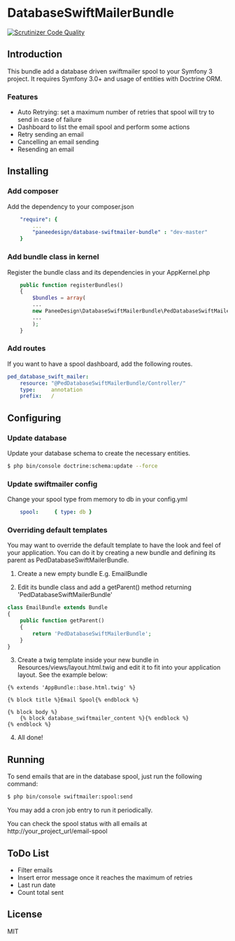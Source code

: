 # DatabaseSwiftMailerBundle

[![Scrutinizer Code Quality](https://scrutinizer-ci.com/g/dextervip/DatabaseSwiftMailerBundle/badges/quality-score.png?b=master)](https://scrutinizer-ci.com/g/dextervip/DatabaseSwiftMailerBundle/?branch=master)

## Introduction

This bundle add a database driven swiftmailer spool to your Symfony 3 project. It requires Symfony 3.0+ and usage of entities with Doctrine ORM.

### Features

- Auto Retrying: set a maximum number of retries that spool will try to send in case of failure
- Dashboard to list the email spool and perform some actions
- Retry sending an email
- Cancelling an email sending 
- Resending an email

## Installing

### Add composer

Add the dependency to your composer.json

```yml
    "require": {
        ...
        "paneedesign/database-swiftmailer-bundle" : "dev-master"
    }
```

### Add bundle class in kernel

Register the bundle class and its dependencies in your AppKernel.php
```php
    public function registerBundles()
    {
        $bundles = array(
        ...
        new PaneeDesign\DatabaseSwiftMailerBundle\PedDatabaseSwiftMailerBundle(),
        ...
        );
    }
```

### Add routes

If you want to have a spool dashboard, add the following routes.

```yml
ped_database_swift_mailer:
    resource: "@PedDatabaseSwiftMailerBundle/Controller/"
    type:     annotation
    prefix:   /
```

## Configuring

### Update database

Update your database schema to create the necessary entities.

```sh
$ php bin/console doctrine:schema:update --force
```

### Update swiftmailer config

Change your spool type from memory to db in your config.yml

```yml
    spool:     { type: db }
```

### Overriding default templates 

You may want to override the default template to have the look and feel of your application. You can do it by creating a new bundle and defining its parent as PedDatabaseSwiftMailerBundle.

1. Create a new empty bundle E.g. EmailBundle

2. Edit its bundle class and add a getParent() method returning 'PedDatabaseSwiftMailerBundle'

```php
class EmailBundle extends Bundle
{
    public function getParent()
    {
        return 'PedDatabaseSwiftMailerBundle';
    }
}
```

3. Create a twig template inside your new bundle in Resources/views/layout.html.twig and edit it to fit into your application layout. See the example below:

```twig
{% extends 'AppBundle::base.html.twig' %}

{% block title %}Email Spool{% endblock %}

{% block body %}
    {% block database_swiftmailer_content %}{% endblock %}
{% endblock %}
```

4. All done!


## Running

To send emails that are in the database spool, just run the following command: 

```sh
$ php bin/console swiftmailer:spool:send
```

You may add a cron job entry to run it periodically.

You can check the spool status with all emails at http://your_project_url/email-spool


## ToDo List

- Filter emails
- Insert error message once it reaches the maximum of retries
- Last run date
- Count total sent

## License
MIT

